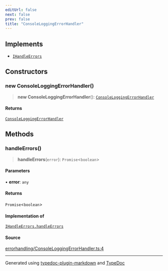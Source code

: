```yaml
---
editUrl: false
next: false
prev: false
title: "ConsoleLoggingErrorHandler"
---
```


## Implements

- [`IHandleErrors`](/api/interfaces/ihandleerrors/)

## Constructors

### new ConsoleLoggingErrorHandler()

> **new ConsoleLoggingErrorHandler**(): [`ConsoleLoggingErrorHandler`](/api/classes/consoleloggingerrorhandler/)

#### Returns

[`ConsoleLoggingErrorHandler`](/api/classes/consoleloggingerrorhandler/)

## Methods

### handleErrors()

> **handleErrors**(`error`): `Promise`\<`boolean`\>

#### Parameters

• **error**: `any`

#### Returns

`Promise`\<`boolean`\>

#### Implementation of

[`IHandleErrors.handleErrors`](/api/interfaces/ihandleerrors/#handleerrors)

#### Source

[errorhandling/ConsoleLoggingErrorHandler.ts:4](https://github.com/fostertheweb/spotify-web-sdk/blob/b2835c1/src/errorhandling/ConsoleLoggingErrorHandler.ts#L4)

***

Generated using [typedoc-plugin-markdown](https://www.npmjs.com/package/typedoc-plugin-markdown) and [TypeDoc](https://typedoc.org/)
